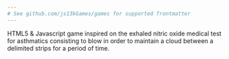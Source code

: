 ```yaml
---
# See github.com/js13kGames/games for supported frontmatter
---
```

HTML5 &amp; Javascript game inspired on the exhaled nitric oxide medical test for asthmatics consisting to blow in order to maintain a cloud between a delimited strips for a period of time.